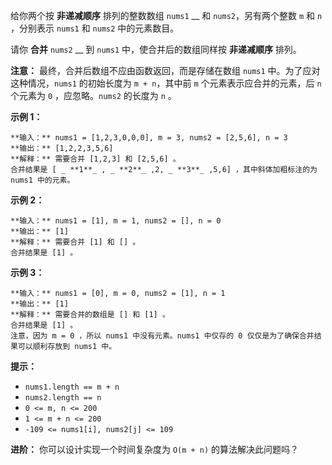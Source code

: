 给你两个按 **非递减顺序** 排列的整数数组 `nums1` __ 和 `nums2`，另有两个整数 `m` 和 `n` ，分别表示 `nums1` 和
`nums2` 中的元素数目。

请你 **合并** `nums2` __ 到 `nums1` 中，使合并后的数组同样按 **非递减顺序** 排列。

**注意：** 最终，合并后数组不应由函数返回，而是存储在数组 `nums1` 中。为了应对这种情况，`nums1` 的初始长度为 `m + n`，其中前
`m` 个元素表示应合并的元素，后 `n` 个元素为 `0` ，应忽略。`nums2` 的长度为 `n` 。



**示例 1：**

    
    
    **输入：** nums1 = [1,2,3,0,0,0], m = 3, nums2 = [2,5,6], n = 3
    **输出：** [1,2,2,3,5,6]
    **解释：** 需要合并 [1,2,3] 和 [2,5,6] 。
    合并结果是 [ _ **1**_ , _ **2**_ ,2, _ **3**_ ,5,6] ，其中斜体加粗标注的为 nums1 中的元素。
    

**示例 2：**

    
    
    **输入：** nums1 = [1], m = 1, nums2 = [], n = 0
    **输出：** [1]
    **解释：** 需要合并 [1] 和 [] 。
    合并结果是 [1] 。
    

**示例 3：**

    
    
    **输入：** nums1 = [0], m = 0, nums2 = [1], n = 1
    **输出：** [1]
    **解释：** 需要合并的数组是 [] 和 [1] 。
    合并结果是 [1] 。
    注意，因为 m = 0 ，所以 nums1 中没有元素。nums1 中仅存的 0 仅仅是为了确保合并结果可以顺利存放到 nums1 中。
    



**提示：**

  * `nums1.length == m + n`
  * `nums2.length == n`
  * `0 <= m, n <= 200`
  * `1 <= m + n <= 200`
  * `-109 <= nums1[i], nums2[j] <= 109`



**进阶：** 你可以设计实现一个时间复杂度为 `O(m + n)` 的算法解决此问题吗？

